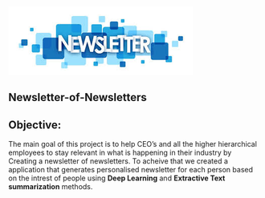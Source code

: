 ![title](Newsletter.jpg)

## Newsletter-of-Newsletters

## Objective:
The main goal of this project is to help CEO’s and all the higher hierarchical employees to stay relevant in what is happening in their industry by Creating a newsletter of newsletters. To acheive that we created a application that generates personalised newsletter for each person based on the intrest of people using **Deep Learning** and **Extractive Text summarization** methods. 
